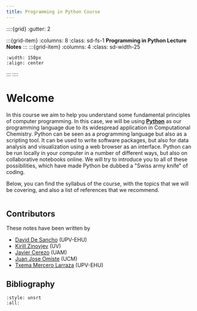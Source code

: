 ```yaml
---
title: Programming in Python Course
---
```

::::{grid}
:gutter: 2

:::{grid-item}
:columns: 8
:class: sd-fs-1
**Programming in Python Lecture Notes**
:::
:::{grid-item}
:columns: 4 
:class: sd-width-25
```{image} images/Python-logo-notext.svg
:width: 150px
:align: center
```
:::
::::

# Welcome
In this course we aim to help you understand some 
fundamental principles of computer programming. 
In this case, we will be using 
[**Python**](https://www.python.org/) as our programming
language due to its widespread application in Computational
Chemistry. Python can be seen as a programming language 
but also as a scripting tool. It can be used to write 
software packages, but also for data analysis and 
visualization using a web browser as an interface. Python
can be run locally in your computer in a number of 
different ways, but also on collaborative notebooks online. 
We will try to introduce you to all of these possibilities, 
which have made Python be dubbed a "Swiss army knife" of coding.

Below, you can find the syllabus of the course, with the
topics that we will be covering, and also a list of
references that we recommend.

```{tableofcontents}
```

## Contributors
These notes have been written by
* [David De Sancho](https://github.com/daviddesancho) (UPV-EHU)
* [Kirill Zinovjev](https://github.com/kzinovjev) (UV)
* [Javier Cerezo](https://github.com/jcerezochem) (UAM)
* [Juan Jose Omiste](https://github.com/jjomiste) (UCM)
* [Txema Mercero Larraza](https://github.com/pobmelat) (UPV-EHU)

## Bibliography
```{bibliography}
:style: unsrt
:all:
```
